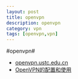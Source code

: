 ```yaml
---
layout: post
title: openvpn
description: openvpn
category: vpn
tags: [openvpn,vpn]
---
```

#openvpn#

* [openvpn.ustc.edu.cn](http://openvpn.ustc.edu.cn/)
* [OpenVPN的配置和使用](http://www.williamlong.info/archives/3814.html)